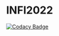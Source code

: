# INFI2022

[![Codacy Badge](https://api.codacy.com/project/badge/Grade/f46d00bbb2a1410ca5390dad40fc9166)](https://app.codacy.com/gh/SPL21GL/INFI2022?utm_source=github.com&utm_medium=referral&utm_content=SPL21GL/INFI2022&utm_campaign=Badge_Grade_Settings)